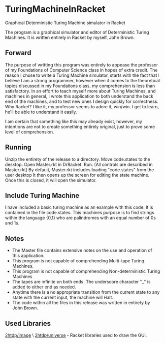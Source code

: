 # TuringMachineInRacket
Graphical Deterministic Turing Machine simulator in Racket

The program is a graphical simulator and editor of Deterministic Turing Machines. It is written entirely in Racket by myself, John Brown.

## Forward
The purpose of writting this program was entirely to appease the professor of my Foundations of Computer Science class in hopes of extra credit.
The reason I chose to write a Turing Machine simulator, starts with the fact that I believe I am a strong programmer, however when it
comes to the theoretical topics discussed in my Foundations class, my comprehension is less than satisfactory. In an effort to teach myself more about
Turing Machines, and machines in general, I wrote this application to both understand the back end of the machines, and to test new ones
I design quickly for correctness. Why Racket? I like it, my professor seems to adore it, win/win. I get to learn, he'll be able to understand it easily.

I am certain that something like this may already exist, however, my intentions are not to create something entirely original, just to prove some level of comprehension.

## Running
Unzip the entirety of the release to a directory.
Move code.states to the desktop.
Open Master.rkt in DrRacket.
Run. (All controls are described in Master.rkt)
     By default, Master.rkt includes loading "code.states" from the user desktop
     It then opens up the screen for editing the state machine.
     Once this is closed, it will open the simulator.
## Include Turing Machine
I have included a basic turing machine as an example with this code.
It is contained in the file code.states.
This machines purpose is to find strings within the language {0,1} who are palindromes with an equal number of 0s and 1s.
## Notes
* The Master file contains extensive notes on the use and operation of this application.
* This program is not capable of comprehending Multi-tape Turing Machines.
* This program is not capable of comprehending Non-deterministic Turing Machines
* The tapes are infinite on both ends. The underscore character "_" is added to either end as needed.
* Anytime there is a no appropriate transition from the current state to any state with the current input, the machine will Halt.
* The code within all the files in this release was written in entirety by John Brown.

## Used Libraries
[2htdp/image](https://docs.racket-lang.org/teachpack/2htdpimage.html "2htdp Image") \ [2htdp/universe](https://docs.racket-lang.org/teachpack/2htdpuniverse.html "2htdp Universe") - Racket libraries used to draw the GUI.
